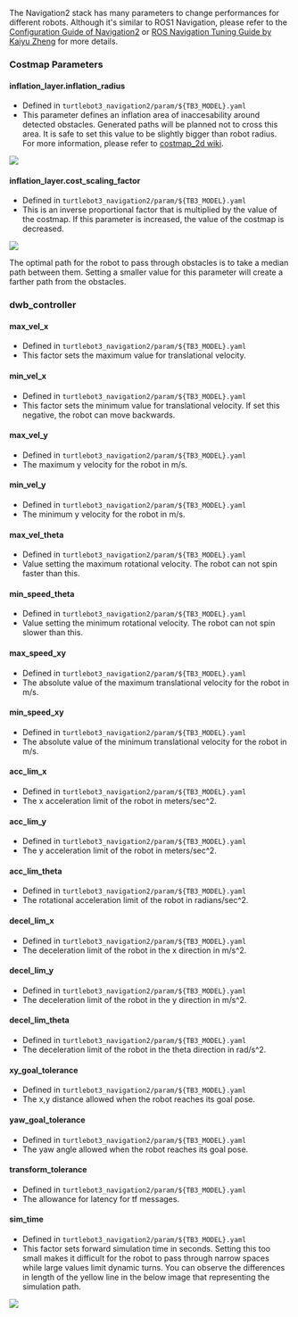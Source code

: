 The Navigation2 stack has many parameters to change performances for different robots. Although it's similar to ROS1 Navigation, please refer to the [Configuration Guide of Navigation2](https://navigation.ros.org/configuration/index.html) or [ROS Navigation Tuning Guide by Kaiyu Zheng](http://kaiyuzheng.me/documents/navguide.pdf) for more details.

### Costmap Parameters
  
#### inflation_layer.inflation_radius
- Defined in `turtlebot3_navigation2/param/${TB3_MODEL}.yaml`
- This parameter defines an inflation area of inaccesability around detected obstacles. Generated paths will be planned not to cross this area. It is safe to set this value to be slightly bigger than robot radius. For more information, please refer to [costmap_2d wiki](http://wiki.ros.org/costmap_2d#Inflation).

![](/assets/images/platform/turtlebot3/navigation/tuning_inflation_radius.png)

#### inflation_layer.cost_scaling_factor 
- Defined in `turtlebot3_navigation2/param/${TB3_MODEL}.yaml`
- This is an inverse proportional factor that is multiplied by the value of the costmap. If this parameter is increased, the value of the costmap is decreased. 

![](/assets/images/platform/turtlebot3/navigation/tuning_cost_scaling_factor.png)

  The optimal path for the robot to pass through obstacles is to take a median path between them. Setting a smaller value for this parameter will create a farther path from the obstacles.

### dwb_controller 
  
#### max_vel_x 
- Defined in `turtlebot3_navigation2/param/${TB3_MODEL}.yaml`
- This factor sets the maximum value for translational velocity. 

#### min_vel_x 
- Defined in `turtlebot3_navigation2/param/${TB3_MODEL}.yaml`
- This factor sets the minimum value for translational velocity. If set this negative, the robot can move backwards.

#### max_vel_y
- Defined in `turtlebot3_navigation2/param/${TB3_MODEL}.yaml`
- The maximum y velocity for the robot in m/s.

#### min_vel_y
- Defined in `turtlebot3_navigation2/param/${TB3_MODEL}.yaml`
- The minimum y velocity for the robot in m/s.  
  
#### max_vel_theta  
- Defined in `turtlebot3_navigation2/param/${TB3_MODEL}.yaml`
- Value setting the maximum rotational velocity. The robot can not spin faster than this.

#### min_speed_theta
- Defined in `turtlebot3_navigation2/param/${TB3_MODEL}.yaml`
- Value setting the minimum rotational velocity. The robot can not spin slower than this.

#### max_speed_xy
- Defined in `turtlebot3_navigation2/param/${TB3_MODEL}.yaml`
- The absolute value of the maximum translational velocity for the robot in m/s.

#### min_speed_xy
- Defined in `turtlebot3_navigation2/param/${TB3_MODEL}.yaml`
- The absolute value of the minimum translational velocity for the robot in m/s.  
   
#### acc_lim_x
- Defined in `turtlebot3_navigation2/param/${TB3_MODEL}.yaml`
- The x acceleration limit of the robot in meters/sec^2.

#### acc_lim_y
- Defined in `turtlebot3_navigation2/param/${TB3_MODEL}.yaml`
- The y acceleration limit of the robot in meters/sec^2.

#### acc_lim_theta
- Defined in `turtlebot3_navigation2/param/${TB3_MODEL}.yaml`
- The rotational acceleration limit of the robot in radians/sec^2.

#### decel_lim_x
- Defined in `turtlebot3_navigation2/param/${TB3_MODEL}.yaml`
- The deceleration limit of the robot in the x direction in m/s^2.

#### decel_lim_y
- Defined in `turtlebot3_navigation2/param/${TB3_MODEL}.yaml`
- The deceleration limit of the robot in the y direction in m/s^2.

#### decel_lim_theta
- Defined in `turtlebot3_navigation2/param/${TB3_MODEL}.yaml`
- The deceleration limit of the robot in the theta direction in rad/s^2.

#### xy_goal_tolerance
- Defined in `turtlebot3_navigation2/param/${TB3_MODEL}.yaml`
- The x,y distance allowed when the robot reaches its goal pose.

#### yaw_goal_tolerance
- Defined in `turtlebot3_navigation2/param/${TB3_MODEL}.yaml`
- The yaw angle allowed when the robot reaches its goal pose.

#### transform_tolerance
- Defined in `turtlebot3_navigation2/param/${TB3_MODEL}.yaml`
- The allowance for latency for tf messages.
  
#### sim_time
- Defined in `turtlebot3_navigation2/param/${TB3_MODEL}.yaml`
- This factor sets forward simulation time in seconds. Setting this too small makes it difficult for the robot to pass through narrow spaces while large values limit dynamic turns. You can observe the differences in length of the yellow line in the below image that representing the simulation path.

![](/assets/images/platform/turtlebot3/navigation/tuning_sim_time.png)  
    
[Basic Navigation Tuning Guide (ROS Wiki)]: http://wiki.ros.org/navigation/Tutorials/Navigation%20Tuning%20Guide
[nav2]: https://navigation.ros.org/
